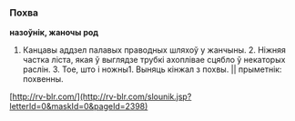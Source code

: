 ### Похва
**назоўнік, жаночы род**

1. Канцавы аддзел палавых праводных шляхоў у жанчыны. 2. Ніжняя частка ліста, якая ў выглядзе трубкі ахоплівае сцябло ў некаторых раслін. 3. Тое, што і ножны1. Выняць кінжал з похвы. || прыметнік: похвенны.

<a rel="author">[http://rv-blr.com/](http://rv-blr.com/slounik.jsp?letterId=0&maskId=0&pageId=2398)</a>
